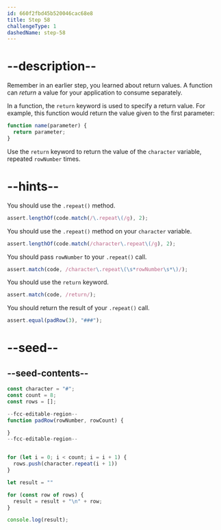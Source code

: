 ```yaml
---
id: 660f2fbd45b520046cac68e8
title: Step 58
challengeType: 1
dashedName: step-58
---
```


# --description--

Remember in an earlier step, you learned about return values. A function can <dfn>return</dfn> a value for your application to consume separately.

In a function, the `return` keyword is used to specify a return value. For example, this function would return the value given to the first parameter:

```js
function name(parameter) {
  return parameter;
}
```

Use the `return` keyword to return the value of the `character` variable, repeated `rowNumber` times.

# --hints--

You should use the `.repeat()` method.

```js
assert.lengthOf(code.match(/\.repeat\(/g), 2);
```

You should use the `.repeat()` method on your `character` variable.

```js
assert.lengthOf(code.match(/character\.repeat\(/g), 2);
```

You should pass `rowNumber` to your `.repeat()` call.

```js
assert.match(code, /character\.repeat\(\s*rowNumber\s*\)/);
```

You should use the `return` keyword.

```js
assert.match(code, /return/);
```

You should return the result of your `.repeat()` call.

```js
assert.equal(padRow(3), "###");
```

# --seed--

## --seed-contents--

```js
const character = "#";
const count = 8;
const rows = [];

--fcc-editable-region--
function padRow(rowNumber, rowCount) {

}
--fcc-editable-region--


for (let i = 0; i < count; i = i + 1) {
  rows.push(character.repeat(i + 1))
}

let result = ""

for (const row of rows) {
  result = result + "\n" + row;
}

console.log(result);
```
